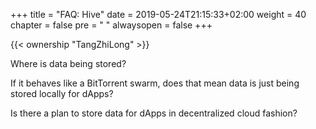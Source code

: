 +++
title = "FAQ: Hive"
date = 2019-05-24T21:15:33+02:00
weight = 40
chapter = false
pre = "<i class='fa ela-page'></i> "
alwaysopen = false
+++ 

{{< ownership "TangZhiLong" >}}

Where is data being stored?

If it behaves like a BitTorrent swarm, does that mean data is just being stored locally for dApps?

Is there a plan to store data for dApps in decentralized cloud fashion?
